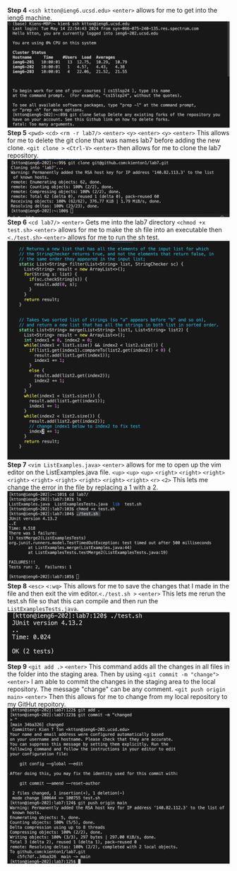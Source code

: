 **Step 4**
`<ssh ktton@ieng6.ucsd.edu>` `<enter>` allows for me to get into the ieng6 machine.
![Image](2.png)
**Step 5**
`<pwd>` `<cd>` `<rm -r lab7/>` `<enter>` `<y>` `<enter>` `<y>` `<enter>` This allows for me to delete the git clone that was names lab7 before adding the new clone. `<git clone >` `<Ctrl-V>` `<enter>` then allows for me to clone the lab7 repository.
![Image](1.png)
**Step 6**
`<cd lab7/>` `<enter>` Gets me into the lab7 directory `<chmod +x test.sh>` `<enter>` allows for me to make the sh file into an executable then `<./test.sh>` `<enter>` allows for me to run the sh test.
![Image](3.png)
**Step 7**
`<vim ListExamples.java>` `<enter>` allows for me to open up the vim editor on the ListExamples.java file. `<up>` `<up>` `<up>` `<right>` `<right>` `<right>` `<right>` `<right>` `<right>` `<right>` `<right>` `<right>` `<r>` `<2>` This lets me change the error in the file by replacing a 1 with a 2.
![Image](4.png)
**Step 8**
`<esc>` `<:wq>` This allows for me to save the changes that I made in the file and then exit the vim editor.`<./test.sh >` `<enter>` This lets me rerun the test.sh file so that this can compile and then run the `ListExamplesTests.java`.
![Image](5.png)
**Step 9**
`<git add .>` `<enter>` This command adds all the changes in all files in the folder into the staging area. Then by using `<git commit -m "change">` `<enter>` I am able to commit the changes in the staging area to the local repository. The message "change" can be any comment. `<git push origin main>` `<enter>` Then this allows for me to change from my local repository to my GitHut repoitory.
![Image](6.png)

